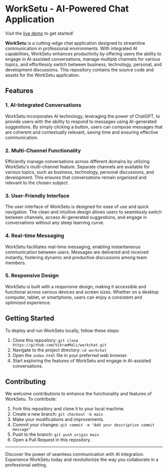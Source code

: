 # WorkSetu - AI-Powered Chat Application

Visit the [live demo](https://vikrammali.github.io/workchat/index.html) to get started!

**WorkSetu** is a cutting-edge chat application designed to streamline communication in professional environments. With integrated AI capabilities, WorkSetu enhances productivity by offering users the ability to engage in AI-assisted conversations, manage multiple channels for various topics, and effortlessly switch between business, technology, personal, and development discussions. This repository contains the source code and assets for the WorkSetu application.

## Features

### 1. AI-Integrated Conversations

WorkSetu incorporates AI technology, leveraging the power of ChatGPT, to provide users with the ability to respond to messages using AI-generated suggestions. By simply clicking a button, users can compose messages that are coherent and contextually relevant, saving time and ensuring effective communication.

### 2. Multi-Channel Functionality

Efficiently manage conversations across different domains by utilizing WorkSetu's multi-channel feature. Separate channels are available for various topics, such as business, technology, personal discussions, and development. This ensures that conversations remain organized and relevant to the chosen subject.

### 3. User-Friendly Interface

The user interface of WorkSetu is designed for ease of use and quick navigation. The clean and intuitive design allows users to seamlessly switch between channels, access AI-generated suggestions, and engage in conversations without any steep learning curve.

### 4. Real-time Messaging

WorkSetu facilitates real-time messaging, enabling instantaneous communication between users. Messages are delivered and received instantly, fostering dynamic and productive discussions among team members.

### 5. Responsive Design

WorkSetu is built with a responsive design, making it accessible and functional across various devices and screen sizes. Whether on a desktop computer, tablet, or smartphone, users can enjoy a consistent and optimized experience.

## Getting Started

To deploy and run WorkSetu locally, follow these steps:

1. Clone this repository: `git clone https://github.com/VikramMali/workchat.git`
2. Navigate to the project directory: `cd workchat`
3. Open the `index.html` file in your preferred web browser.
4. Start exploring the features of WorkSetu and engage in AI-assisted conversations.

## Contributing

We welcome contributions to enhance the functionality and features of WorkSetu. To contribute:

1. Fork this repository and clone it to your local machine.
2. Create a new branch: `git checkout -b main`
3. Make your modifications and improvements.
4. Commit your changes: `git commit -m "Add your descriptive commit message"`
5. Push to the branch: `git push origin main`
6. Open a Pull Request in this repository.

---

Discover the power of seamless communication with AI integration. Experience WorkSetu today and revolutionize the way you collaborate in a professional setting.

